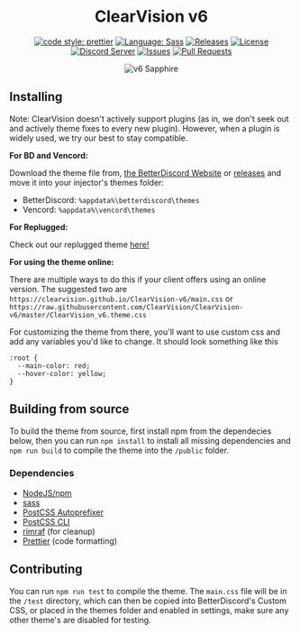 [prettier-badge]: https://img.shields.io/badge/code_style-prettier-ff69b4.svg?style=flat-square
[prettier-link]: https://github.com/prettier/prettier
[release-badge]: https://img.shields.io/github/v/release/ClearVision/ClearVision-v6?include_prereleases&style=flat-square
[release-link]: https://github.com/ClearVision/ClearVision-v6/releases
[license-badge]: https://img.shields.io/github/license/ClearVision/ClearVision-v6?style=flat-square
[license-link]: https://github.com/ClearVision/ClearVision-v6/blob/master/LICENSE
[discord-badge]: https://discord.com/api/guilds/212324635356692500/widget.png?style=shield
[discord-link]: https://clearvision.github.io/join
[issues-badge]: https://img.shields.io/github/issues/ClearVision/ClearVision-v6?style=flat-square
[issues-link]: https://github.com/ClearVision/ClearVision-v6/issues
[prs-badge]: https://img.shields.io/github/issues-pr/ClearVision/ClearVision-v6?style=flat-square
[prs-link]: https://github.com/ClearVision/ClearVision-v6/pulls
[sass-badge]: https://img.shields.io/badge/Sass-CC6699.svg?style=flat-square&logo=sass&logoColor=white
[sass-link]: https://sass-lang.com/

<div align="center">

# ClearVision v6

[![code style: prettier][prettier-badge]][prettier-link]
[![Language: Sass][sass-badge]][sass-link]
[![Releases][release-badge]][release-link]
[![License][license-badge]][license-link]
[![Discord Server][discord-badge]][discord-link]
[![Issues][issues-badge]][issues-link]
[![Pull Requests][prs-badge]][prs-link]

![v6 Sapphire]()

</div>

## Installing

Note: ClearVision doesn't actively support plugins (as in, we don't seek out and actively theme fixes to every new plugin). However, when a plugin is widely used, we try our best to stay compatible.

**For BD and Vencord:**

Download the theme file from, [the BetterDiscord Website](https://betterdiscord.app/theme/ClearVision) or [releases](https://github.com/ClearVision/ClearVision-v6/releases) and move it into your injector's themes folder:

- BetterDiscord: `%appdata%\betterdiscord\themes`
- Vencord: `%appdata%\vencord\themes`

**For Replugged:**

Check out our replugged theme [here!](https://github.com/ClearVision/CV-Replugged)

**For using the theme online:**

There are multiple ways to do this if your client offers using an online version. The suggested two are `https://clearvision.github.io/ClearVision-v6/main.css` or `https://raw.githubusercontent.com/ClearVision/ClearVision-v6/master/ClearVision_v6.theme.css`

For customizing the theme from there, you'll want to use custom css and add any variables you'd like to change. It should look something like this

```
:root {
  --main-color: red;
  --hover-color: yellow;
}
```

## Building from source

To build the theme from source, first install npm from the dependecies below, then you can run `npm install` to install all missing dependencies and `npm run build` to compile the theme into the `/public` folder.

### Dependencies

- [NodeJS/npm](https://nodejs.org/)
- [sass](https://www.npmjs.com/package/sass)
- [PostCSS Autoprefixer](https://www.npmjs.com/package/autoprefixer)
- [PostCSS CLI](https://www.npmjs.com/package/postcss-cli)
- [rimraf](https://www.npmjs.com/package/rimraf) (for cleanup)
- [Prettier](https://www.npmjs.com/package/prettier) (code formatting)

## Contributing

You can run `npm run test` to compile the theme.
The `main.css` file will be in the `/test` directory, which can then be copied into BetterDiscord's Custom CSS, or placed in the themes folder and enabled in settings, make sure any other theme's are disabled for testing.
